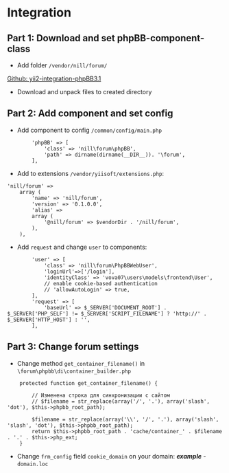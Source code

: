 Integration
============

Part 1: Download and set phpBB-component-class 
--------------------------

- Add folder `/vendor/nill/forum/`

[Github: yii2-integration-phpBB3.1](https://github.com/8sun/yii2-integration-phpBB3.1)

- Download and unpack files to created directory

Part 2: Add component and set config
----------------------------------------

- Add component to config `/common/config/main.php`

```
        'phpBB' => [
            'class' => 'nill\forum\phpBB',
            'path' => dirname(dirname(__DIR__)). '\forum',
        ],
```

- Add to extensions `/vendor/yiisoft/extensions.php`:

```
'nill/forum' => 
    array (
        'name' => 'nill/forum',
        'version' => '0.1.0.0',
        'alias' => 
        array (
            '@nill/forum' => $vendorDir . '/nill/forum',
        ),
    ),
```

- Add `request` and change `user` to components:

```
        'user' => [
            'class' => 'nill\forum\PhpBBWebUser',
            'loginUrl'=>['/login'],
            'identityClass' => 'vova07\users\models\frontend\User',
            // enable cookie-based authentication
            // 'allowAutoLogin' => true,
        ],
        'request' => [
            'baseUrl' => $_SERVER['DOCUMENT_ROOT'] . $_SERVER['PHP_SELF'] != $_SERVER['SCRIPT_FILENAME'] ? 'http://' . $_SERVER['HTTP_HOST'] : '',
        ],
```

Part 3: Change forum settings
--------------------------

- Change method `get_container_filename()` in `\forum\phpbb\di\container_builder.php`

```
    protected function get_container_filename() {

        // Изменена строка для синхронизации с сайтом
        // $filename = str_replace(array('/', '.'), array('slash', 'dot'), $this->phpbb_root_path);

        $filename = str_replace(array('\\', '/', '.'), array('slash', 'slash', 'dot'), $this->phpbb_root_path);
        return $this->phpbb_root_path . 'cache/container_' . $filename . '.' . $this->php_ext;
    }
```

- Change `frm_config` field `cookie_domain` on your domain: 
***example*** - `domain.loc`
